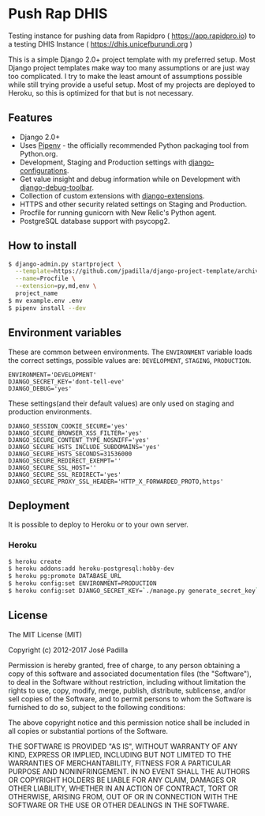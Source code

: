 # Push Rap DHIS

Testing instance for pushing data from Rapidpro ( https://app.rapidpro.io) to a testing DHIS Instance ( https://dhis.unicefburundi.org )

This is a simple Django 2.0+ project template with my preferred setup. Most Django project templates make way too many assumptions or are just way too complicated. I try to make the least amount of assumptions possible while still trying provide a useful setup. Most of my projects are deployed to Heroku, so this is optimized for that but is not necessary.

## Features

- Django 2.0+
- Uses [Pipenv](https://github.com/kennethreitz/pipenv) - the officially recommended Python packaging tool from Python.org.
- Development, Staging and Production settings with [django-configurations](https://django-configurations.readthedocs.org).
- Get value insight and debug information while on Development with [django-debug-toolbar](https://django-debug-toolbar.readthedocs.org).
- Collection of custom extensions with [django-extensions](http://django-extensions.readthedocs.org).
- HTTPS and other security related settings on Staging and Production.
- Procfile for running gunicorn with New Relic's Python agent.
- PostgreSQL database support with psycopg2.

## How to install

```bash
$ django-admin.py startproject \
  --template=https://github.com/jpadilla/django-project-template/archive/master.zip \
  --name=Procfile \
  --extension=py,md,env \
  project_name
$ mv example.env .env
$ pipenv install --dev
```

## Environment variables

These are common between environments. The `ENVIRONMENT` variable loads the correct settings, possible values are: `DEVELOPMENT`, `STAGING`, `PRODUCTION`.

```
ENVIRONMENT='DEVELOPMENT'
DJANGO_SECRET_KEY='dont-tell-eve'
DJANGO_DEBUG='yes'
```

These settings(and their default values) are only used on staging and production environments.

```
DJANGO_SESSION_COOKIE_SECURE='yes'
DJANGO_SECURE_BROWSER_XSS_FILTER='yes'
DJANGO_SECURE_CONTENT_TYPE_NOSNIFF='yes'
DJANGO_SECURE_HSTS_INCLUDE_SUBDOMAINS='yes'
DJANGO_SECURE_HSTS_SECONDS=31536000
DJANGO_SECURE_REDIRECT_EXEMPT=''
DJANGO_SECURE_SSL_HOST=''
DJANGO_SECURE_SSL_REDIRECT='yes'
DJANGO_SECURE_PROXY_SSL_HEADER='HTTP_X_FORWARDED_PROTO,https'
```

## Deployment

It is possible to deploy to Heroku or to your own server.

### Heroku

```bash
$ heroku create
$ heroku addons:add heroku-postgresql:hobby-dev
$ heroku pg:promote DATABASE_URL
$ heroku config:set ENVIRONMENT=PRODUCTION
$ heroku config:set DJANGO_SECRET_KEY=`./manage.py generate_secret_key`
```

## License

The MIT License (MIT)

Copyright (c) 2012-2017 José Padilla

Permission is hereby granted, free of charge, to any person obtaining a copy of
this software and associated documentation files (the "Software"), to deal in
the Software without restriction, including without limitation the rights to
use, copy, modify, merge, publish, distribute, sublicense, and/or sell copies
of the Software, and to permit persons to whom the Software is furnished to do
so, subject to the following conditions:

The above copyright notice and this permission notice shall be included in all
copies or substantial portions of the Software.

THE SOFTWARE IS PROVIDED "AS IS", WITHOUT WARRANTY OF ANY KIND, EXPRESS OR
IMPLIED, INCLUDING BUT NOT LIMITED TO THE WARRANTIES OF MERCHANTABILITY,
FITNESS FOR A PARTICULAR PURPOSE AND NONINFRINGEMENT. IN NO EVENT SHALL THE
AUTHORS OR COPYRIGHT HOLDERS BE LIABLE FOR ANY CLAIM, DAMAGES OR OTHER
LIABILITY, WHETHER IN AN ACTION OF CONTRACT, TORT OR OTHERWISE, ARISING FROM,
OUT OF OR IN CONNECTION WITH THE SOFTWARE OR THE USE OR OTHER DEALINGS IN THE
SOFTWARE.